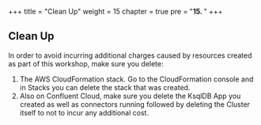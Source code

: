 +++
title = "Clean Up"
weight = 15
chapter = true
pre = "<b>15. </b>"
+++

## Clean Up

In order to avoid incurring additional charges caused by resources created as part of this workshop, make sure you delete:

1. The AWS CloudFormation stack. Go to the CloudFormation console and in Stacks you can delete the stack that was created. 
2. Also on Confluent Cloud, make sure you delete the KsqlDB App you created as well as connectors running followed by deleting the Cluster itself to not to incur any additional cost.

